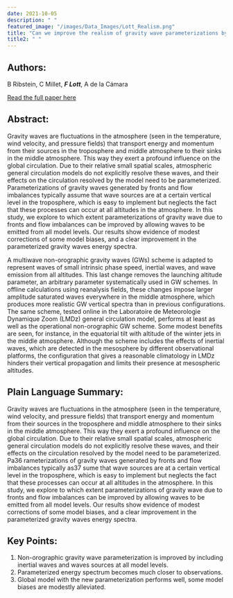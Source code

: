 ```yaml
---
date: 2021-10-05
description: " "
featured_image: "/images/Data_Images/Lott_Realism.png"
title: "Can we improve the realism of gravity wave parameterizations by imposing sources at all altitudes in the atmosphere?"
title2: " "
---
```

## Authors:
B Ribstein, C Millet, ***F Lott***, A de la Cámara

[Read the full paper here](https://hal.archives-ouvertes.fr/hal-03366244)
## Abstract:
Gravity waves are fluctuations in the atmosphere (seen in the temperature, wind velocity, and pressure fields) that transport energy and momentum from their sources in the troposphere and middle atmosphere to their sinks in the middle atmosphere. This way they exert a profound influence on the global circulation. Due to their relative small spatial scales, atmospheric general circulation models do not explicitly resolve these waves, and their effects on the circulation resolved by the model need to be parameterized. Parameterizations of gravity waves generated by fronts and flow imbalances typically assume that wave sources are at a certain vertical level in the troposphere, which is easy to implement but neglects the fact that these processes can occur at all altitudes in the atmosphere. In this study, we explore to which extent parameterizations of gravity wave due to fronts and flow imbalances can be improved by allowing waves to be emitted from all model levels. Our results show evidence of modest corrections of some model biases, and a clear improvement in the parameterized gravity waves energy spectra.
<!--more-->
A multiwave non-orographic gravity waves (GWs) scheme is adapted to represent waves of small intrinsic phase speed, inertial waves, and wave emission from all altitudes. This last change removes the launching altitude parameter, an arbitrary parameter systematically used in GW schemes. In offline calculations using reanalysis fields, these changes impose larger amplitude saturated waves everywhere in the middle atmosphere, which produces more realistic GW vertical spectra than in previous configurations. The same scheme, tested online in the Laboratoire de Meteorologie Dynamique Zoom (LMDz) general circulation model, performs at least as well as the operational non-orographic GW scheme. Some modest benefits are seen, for instance, in the equatorial tilt with altitude of the winter jets in the middle atmosphere. Although the scheme includes the effects of inertial waves, which are detected in the mesosphere by different observational platforms, the configuration that gives a reasonable climatology in LMDz hinders their vertical propagation and limits their presence at mesospheric altitudes.

## Plain Language Summary:
Gravity waves are fluctuations in the atmosphere (seen in the temperature, wind velocity, and pressure fields) that transport energy and momentum from their sources in the troposphere and middle atmosphere to their sinks in the middle atmosphere. This way they exert a profound influence on the global circulation. Due to their relative small spatial scales, atmospheric general circulation models do not explicitly resolve these waves, and their effects on the circulation resolved by the model need to be parameterized. Pa36 rameterizations of gravity waves generated by fronts and flow imbalances typically as37 sume that wave sources are at a certain vertical level in the troposphere, which is easy to implement but neglects the fact that these processes can occur at all altitudes in the atmosphere. In this study, we explore to which extent parameterizations of gravity wave due to fronts and flow imbalances can be improved by allowing waves to be emitted from all model levels. Our results show evidence of modest corrections of some model biases, and a clear improvement in the parameterized gravity waves energy spectra.

## Key Points:
1. Non-orographic gravity wave parameterization is improved by including inertial waves and waves sources at all model levels.
2. Parameterized energy spectrum becomes much closer to observations.
3. Global model with the new parameterization performs well, some model biases are modestly alleviated.
